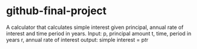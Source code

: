 # github-final-project
A calculator that calculates simple interest given principal, annual rate of interest and time period in years.
Input:
   p, principal amount
   t, time, period in years
   r, annual rate of interest
output:
   simple interest = p*t*r
